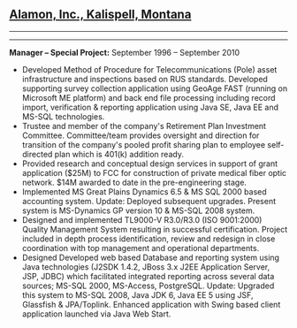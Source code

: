 ## [Alamon, Inc., Kalispell, Montana](https://alamon.com)

---

---

**Manager – Special Project:** September 1996 – September 2010

- Developed Method of Procedure for Telecommunications (Pole) asset infrastructure and inspections based on RUS standards. Developed supporting survey collection application using GeoAge FAST (running on Microsoft ME platform) and back end file processing including record import, verification & reporting application using Java SE, Java EE and MS-SQL technologies.
- Trustee and member of the company's Retirement Plan Investment Committee. Committee/team provides oversight and direction for transition of the company's pooled profit sharing plan to employee self-directed plan which is 401(k) addition ready.
- Provided research and conceptual design services in support of grant application ($25M) to FCC for construction of private medical fiber optic network. $14M awarded to date in the pre-engineering stage.
- Implemented MS Great Plains Dynamics 6.5 & MS SQL 2000 based accounting system. Update: Deployed subsequent upgrades. Present system is MS-Dynamics GP version 10 & MS-SQL 2008 system.
- Designed and implemented TL9000-V R3.0/R3.0 (ISO 9001:2000) Quality Management System resulting in successful certification. Project included in depth process identification, review and redesign in close coordination with top management and operational departments.
- Designed Developed web based Database and reporting system using Java technologies (J2SDK 1.4.2, JBoss 3.x J2EE Application Server, JSP, JDBC) which facilitated integrated reporting across several data sources; MS-SQL 2000, MS-Access, PostgreSQL. Update: Upgraded this system to MS-SQL 2008, Java JDK 6, Java EE 5 using JSF, Glassfish & JPA/Toplink. Enhanced application with Swing based client application launched via Java Web Start.
